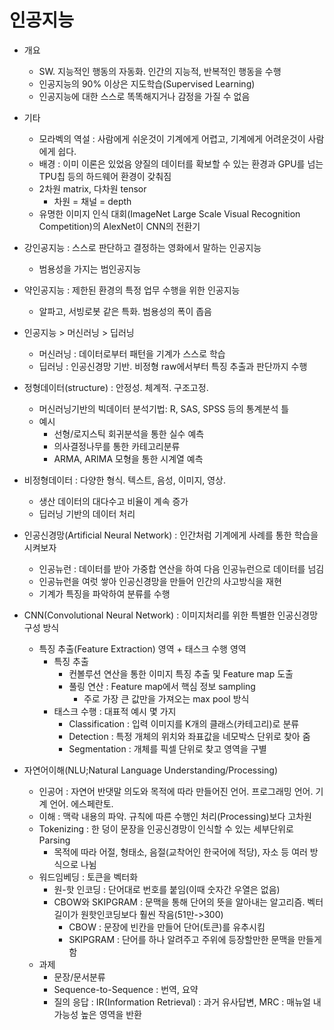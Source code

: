 # 인공지능

- 개요
  - SW. 지능적인 행동의 자동화. 인간의 지능적, 반복적인 행동을 수행
  - 인공지능의 90% 이상은 지도학습(Supervised Learning)
  - 인공지능에 대한 스스로 똑똑해지거나 감정을 가질 수 없음

- 기타
  - 모라벡의 역설 : 사람에게 쉬운것이 기계에게 어렵고, 기계에게 어려운것이 사람에게 쉽다.
  - 배경 : 이미 이론은 있었음 양질의 데이터를 확보할 수 있는 환경과 GPU를 넘는 TPU칩 등의 하드웨어 환경이 갖춰짐
  - 2차원 matrix, 다차원 tensor
    - 차원 = 채널 = depth
  - 유명한 이미지 인식 대회(ImageNet Large Scale Visual Recognition Competition)의 AlexNet이 CNN의 전환기

- 강인공지능 : 스스로 판단하고 결정하는 영화에서 말하는 인공지능
  - 범용성을 가지는 범인공지능
- 약인공지능 : 제한된 환경의 특정 업무 수행을 위한 인공지능
  - 알파고, 서빙로봇 같은 특화. 범용성의 폭이 좁음

- 인공지능 > 머신러닝 > 딥러닝
  - 머신러닝 : 데이터로부터 패턴을 기계가 스스로 학습
  - 딥러닝 : 인공신경망 기반. 비정형 raw에서부터 특징 추출과 판단까지 수행

- 정형데이터(structure) : 안정성. 체계적. 구조고정.
  - 머신러닝기반의 빅데이터 분석기법: R, SAS, SPSS 등의 통계분석 틀
  - 예시
    - 선형/로지스틱 회귀분석을 통한 실수 예측
    - 의사결정나무를 통한 카테고리분류
    - ARMA, ARIMA 모형을 통한 시계열 예측
- 비정형데이터 : 다양한 형식. 텍스트, 음성, 이미지, 영상.
  - 생산 데이터의 대다수고 비율이 계속 증가
  - 딥러닝 기반의 데이터 처리

- 인공신경망(Artificial Neural Network) : 인간처럼 기계에게 사례를 통한 학습을 시켜보자
  - 인공뉴런 : 데이터를 받아 가중합 연산을 하여 다음 인공뉴런으로 데이터를 넘김
  - 인공뉴런을 여럿 쌓아 인공신경망을 만들어 인간의 사고방식을 재현
  - 기계가 특징을 파악하여 분류를 수행
- CNN(Convolutional Neural Network) : 이미지처리를 위한 특별한 인공신경망 구성 방식
  - 특징 추출(Feature Extraction) 영역 + 태스크 수행 영역
    - 특징 추출
      - 컨볼루션 연산을 통한 이미지 특징 추출 및 Feature map 도출
      - 풀링 연산 : Feature map에서 핵심 정보 sampling
        - 주로 가장 큰 값만을 가져오는 max pool 방식
    - 태스크 수행 : 대표적 예시 몇 가지
      - Classification : 입력 이미지를 K개의 클래스(카테고리)로 분류
      - Detection : 특정 개체의 위치와 좌표값을 네모박스 단위로 찾아 줌
      - Segmentation : 개체를 픽셀 단위로 찾고 영역을 구별

- 자연어이해(NLU;Natural Language Understanding/Processing)
  - 인공어 : 자연어 반댓말 의도와 목적에 따라 만들어진 언어. 프로그래밍 언어. 기계 언어. 에스페란토.
  - 이해 : 맥락 내용의 파악. 규칙에 따른 수행인 처리(Processing)보다 고차원
  - Tokenizing : 한 덩이 문장을 인공신경망이 인식할 수 있는 세부단위로 Parsing
    - 목적에 따라 어절, 형태소, 음절(교착어인 한국어에 적당), 자소 등 여러 방식으로 나뉨
  - 워드임베딩 : 토큰을 벡터화
    - 원-핫 인코딩 : 단어대로 번호를 붙임(이때 숫자간 우열은 없음)
    - CBOW와 SKIPGRAM : 문맥을 통해 단어의 뜻을 알아내는 알고리즘. 벡터길이가 원핫인코딩보다 훨씬 작음(51만->300)
      - CBOW : 문장에 빈칸을 만들어 단어(토큰)를 유추시킴
      - SKIPGRAM : 단어를 하나 알려주고 주위에 등장할만한 문맥을 만들게 함
  - 과제
    - 문장/문서분류
    - Sequence-to-Sequence : 번역, 요약
    - 질의 응답 : IR(Information Retrieval) : 과거 유사답변, MRC : 매뉴얼 내 가능성 높은 영역을 반환
